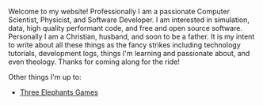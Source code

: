 
Welcome to my website! Professionally I am a passionate Computer Scientist,
Physicist, and Software Developer. I am interested in simulation, data, high
quality performant code, and free and open source software. Personally I am a
Christian, husband, and soon to be a father. It is my intent to write about all
these things as the fancy strikes including technology tutorials, development
logs, things I'm learning and passionate about, and even theology. Thanks for
coming along for the ride!

Other things I'm up to:
- [Three Elephants Games](https://three-elephants.dev)
